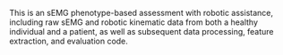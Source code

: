 This is an sEMG phenotype-based assessment with robotic assistance, including raw sEMG and robotic kinematic data from both a healthy individual and a patient, as well as subsequent data processing, feature extraction, and evaluation code.
